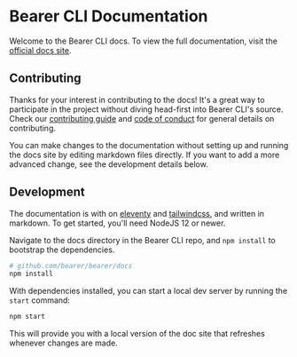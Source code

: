 # Bearer CLI Documentation

Welcome to the Bearer CLI docs. To view the full documentation, visit the [official docs site](https://docs.bearer.com).

## Contributing

Thanks for your interest in contributing to the docs! It's a great way to participate in the project without diving head-first into Bearer CLI's source. Check our [contributing guide](https://github.com/Bearer/bearer/blob/main/CONTRIBUTING.md) and [code of conduct](https://github.com/Bearer/bearer/blob/main/CODE_OF_CONDUCT.md) for general details on contributing.

You can make changes to the documentation without setting up and running the docs site by editing markdown files directly. If you want to add a more advanced change, see the development details below.

## Development

The documentation is with on [eleventy](https://www.11ty.dev) and [tailwindcss](https://tailwindcss.com/), and written in markdown. To get started, you'll need NodeJS 12 or newer.

Navigate to the docs directory in the Bearer CLI repo, and `npm install` to bootstrap the dependencies.

```bash
# github.com/bearer/bearer/docs
npm install
```

With dependencies installed, you can start a local dev server by running the `start` command:

```bash
npm start
```

This will provide you with a local version of the doc site that refreshes whenever changes are made.